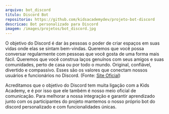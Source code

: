 ```yaml
---
arquivo: bot_discord
titulo: Discord Bot
repositorio: https://github.com/kidsacademydev/projeto-bot-discord
descricao: Bot personalizado para Discord
imagem: /images/projetos/bot_discord.jpg
---
```


O objetivo do Discord é dar às pessoas o poder de criar espaços em suas vidas onde elas se sintam bem-vindas. Queremos que você possa conversar regularmente com pessoas que você gosta de uma forma mais fácil. Queremos que você construa laços genuínos com seus amigos e suas comunidades, perto de casa ou por todo o mundo. Original, confiável, divertido e compassivo. Esses são os valores que conectam nossos usuários e funcionários no Discord. (Fonte: [Site Oficial][site-oficial])

Acreditamos que o objetivo do Discord tem muita ligação com a Kids Academy, e é por isso que ele também é nosso meio oficial de comunicação. Para melhorar a nossa integração e garantir aprendizado junto com os participantes do projeto mantemos o nosso próprio bot do discord personalizado e com funcionalidades únicas.


[site-oficial]: https://discord.com/brand-new/company#:~:text=Discord%20is%20about%20giving%20people,reliable%2C%20playful%2C%20and%20relatable.

